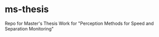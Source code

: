 # ms-thesis
Repo for Master's Thesis Work for "Perception Methods for Speed and Separation Monitoring"
